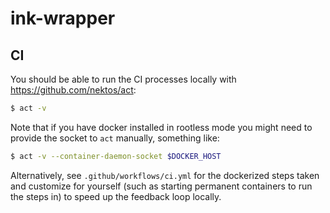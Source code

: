 # ink-wrapper

## CI

You should be able to run the CI processes locally with https://github.com/nektos/act:

```bash
$ act -v
```

Note that if you have docker installed in rootless mode you might need to provide the socket to `act` manually,
something like:

```bash
$ act -v --container-daemon-socket $DOCKER_HOST
```

Alternatively, see `.github/workflows/ci.yml` for the dockerized steps taken and customize for yourself (such as
starting permanent containers to run the steps in) to speed up the feedback loop locally.
